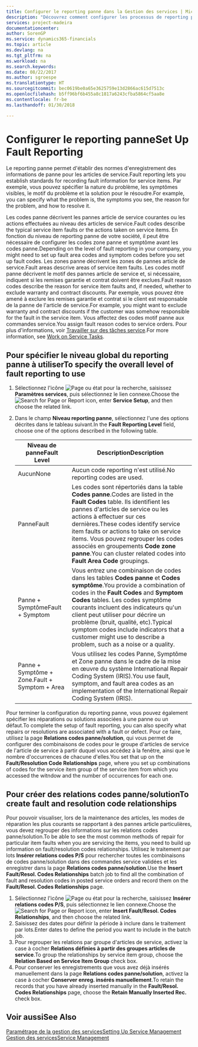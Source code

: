 ```yaml
---
title: Configurer le reporting panne dans la Gestion des services | Microsoft Docs
description: "Découvrez comment configurer les processus de reporting panne."
services: project-madeira
documentationcenter: 
author: SorenGP
ms.service: dynamics365-financials
ms.topic: article
ms.devlang: na
ms.tgt_pltfrm: na
ms.workload: na
ms.search.keywords: 
ms.date: 08/22/2017
ms.author: sgroespe
ms.translationtype: HT
ms.sourcegitcommit: bec0619be0a65e3625759e13d2866ac615d7513c
ms.openlocfilehash: b5ff96bf6b455a8c1817a6243cfba5864cf5aa8e
ms.contentlocale: fr-be
ms.lasthandoff: 01/30/2018

---
```


# <a name="set-up-fault-reporting"></a><span data-ttu-id="e1db0-103">Configurer le reporting panne</span><span class="sxs-lookup"><span data-stu-id="e1db0-103">Set Up Fault Reporting</span></span>
<span data-ttu-id="e1db0-104">Le reporting panne permet d'établir des normes d'enregistrement des informations de panne pour les articles de service.</span><span class="sxs-lookup"><span data-stu-id="e1db0-104">Fault reporting lets you establish standards for recording fault information for service items.</span></span> <span data-ttu-id="e1db0-105">Par exemple, vous pouvez spécifier la nature du problème, les symptômes visibles, le motif du problème et la solution pour le résoudre.</span><span class="sxs-lookup"><span data-stu-id="e1db0-105">For example, you can specify what the problem is, the symptoms you see, the reason for the problem, and how to resolve it.</span></span>  

<span data-ttu-id="e1db0-106">Les codes panne décrivent les pannes article de service courantes ou les actions effectuées au niveau des articles de service.</span><span class="sxs-lookup"><span data-stu-id="e1db0-106">Fault codes describe the typical service item faults or the actions taken on service items.</span></span> <span data-ttu-id="e1db0-107">En fonction du niveau de reporting panne de votre société, il peut être nécessaire de configurer les codes zone panne et symptôme avant les codes panne.</span><span class="sxs-lookup"><span data-stu-id="e1db0-107">Depending on the level of fault reporting in your company, you might need to set up fault area codes and symptom codes before you set up fault codes.</span></span> <span data-ttu-id="e1db0-108">Les zones panne décrivent les zones de pannes article de service.</span><span class="sxs-lookup"><span data-stu-id="e1db0-108">Fault areas descrive areas of service item faults.</span></span> <span data-ttu-id="e1db0-109">Les codes motif panne décrivent le motif des pannes article de service et, si nécessaire, indiquent si les remises garantie et contrat doivent être exclues.</span><span class="sxs-lookup"><span data-stu-id="e1db0-109">Fault reason codes describe the reason for service item faults and, if needed, whether to exclude warranty and contract discounts.</span></span> <span data-ttu-id="e1db0-110">Par exemple, vous pouvez être amené à exclure les remises garantie et contrat si le client est responsable de la panne de l'article de service.</span><span class="sxs-lookup"><span data-stu-id="e1db0-110">For example, you might want to exclude warranty and contract discounts if the customer was somehow responsible for the fault in the service item.</span></span> <span data-ttu-id="e1db0-111">Vous affectez des codes motif panne aux commandes service.</span><span class="sxs-lookup"><span data-stu-id="e1db0-111">You assign fault reason codes to service orders.</span></span> <span data-ttu-id="e1db0-112">Pour plus d'informations, voir [Travailler sur des tâches service](service-how-to-work-on-service-tasks.md).</span><span class="sxs-lookup"><span data-stu-id="e1db0-112">For more information, see [Work on Service Tasks](service-how-to-work-on-service-tasks.md).</span></span>  

## <a name="to-specify-the-overall-level-of-fault-reporting-to-use"></a><span data-ttu-id="e1db0-113">Pour spécifier le niveau global du reporting panne à utiliser</span><span class="sxs-lookup"><span data-stu-id="e1db0-113">To specify the overall level of fault reporting to use</span></span>
1. <span data-ttu-id="e1db0-114">Sélectionnez l'icône ![Page ou état pour la recherche](media/ui-search/search_small.png "Page ou état pour la recherche"), saisissez **Paramètres services**, puis sélectionnez le lien connexe.</span><span class="sxs-lookup"><span data-stu-id="e1db0-114">Choose the ![Search for Page or Report](media/ui-search/search_small.png "Search for Page or Report icon") icon, enter **Service Setup**, and then choose the related link.</span></span> 
2. <span data-ttu-id="e1db0-115">Dans le champ **Niveau reporting panne**, sélectionnez l'une des options décrites dans le tableau suivant.</span><span class="sxs-lookup"><span data-stu-id="e1db0-115">In the **Fault Reporting Level** field, choose one of the options described in the following table.</span></span>  
  
    |<span data-ttu-id="e1db0-116">**Niveau de panne**</span><span class="sxs-lookup"><span data-stu-id="e1db0-116">**Fault Level**</span></span>|<span data-ttu-id="e1db0-117">**Description**</span><span class="sxs-lookup"><span data-stu-id="e1db0-117">**Description**</span></span>|  
    |------------|-------------|  
    |<span data-ttu-id="e1db0-118">Aucun</span><span class="sxs-lookup"><span data-stu-id="e1db0-118">None</span></span> | <span data-ttu-id="e1db0-119">Aucun code reporting n'est utilisé.</span><span class="sxs-lookup"><span data-stu-id="e1db0-119">No reporting codes are used.</span></span>|  
    |<span data-ttu-id="e1db0-120">Panne</span><span class="sxs-lookup"><span data-stu-id="e1db0-120">Fault</span></span> | <span data-ttu-id="e1db0-121">Les codes sont répertoriés dans la table **Codes panne**.</span><span class="sxs-lookup"><span data-stu-id="e1db0-121">Codes are listed in the **Fault Codes** table.</span></span> <span data-ttu-id="e1db0-122">Ils identifient les pannes d'articles de service ou les actions à effectuer sur ces dernières.</span><span class="sxs-lookup"><span data-stu-id="e1db0-122">These codes identify service item faults or actions to take on service items.</span></span> <span data-ttu-id="e1db0-123">Vous pouvez regrouper les codes associés en groupements **Code zone panne**.</span><span class="sxs-lookup"><span data-stu-id="e1db0-123">You can cluster related codes into **Fault Area Code** groupings.</span></span>|  
    |<span data-ttu-id="e1db0-124">Panne + Symptôme</span><span class="sxs-lookup"><span data-stu-id="e1db0-124">Fault + Symptom</span></span> | <span data-ttu-id="e1db0-125">Vous entrez une combinaison de codes dans les tables **Codes panne** et **Codes symptôme**.</span><span class="sxs-lookup"><span data-stu-id="e1db0-125">You provide a combination of codes in the **Fault Codes** and **Symptom Codes** tables.</span></span> <span data-ttu-id="e1db0-126">Les codes symptôme courants incluent des indicateurs qu'un client peut utiliser pour décrire un problème (bruit, qualité, etc).</span><span class="sxs-lookup"><span data-stu-id="e1db0-126">Typical symptom codes include indicators that a customer might use to describe a problem, such as a noise or a quality.</span></span>|  
    |<span data-ttu-id="e1db0-127">Panne + Symptôme + Zone.</span><span class="sxs-lookup"><span data-stu-id="e1db0-127">Fault + Symptom + Area</span></span> | <span data-ttu-id="e1db0-128">Vous utilisez les codes Panne, Symptôme et Zone panne dans le cadre de la mise en œuvre du système International Repair Coding System (IRIS).</span><span class="sxs-lookup"><span data-stu-id="e1db0-128">You use fault, symptom, and fault area codes as an implementation of the International Repair Coding System (IRIS).</span></span>|  
  
<span data-ttu-id="e1db0-129">Pour terminer la configuration du reporting panne, vous pouvez également spécifier les réparations ou solutions associées à une panne ou un défaut.</span><span class="sxs-lookup"><span data-stu-id="e1db0-129">To complete the setup of fault reporting, you can also specify what repairs or resolutions are associated with a fault or defect.</span></span> <span data-ttu-id="e1db0-130">Pour ce faire, utilisez la page **Relations codes panne/solution**, qui vous permet de configurer des combinaisons de codes pour le groupe d'articles de service de l'article de service à partir duquel vous accédez à la fenêtre, ainsi que le nombre d'occurrences de chacune d'elles.</span><span class="sxs-lookup"><span data-stu-id="e1db0-130">You set that up on the **Fault/Resolution Code Relationships** page, where you set up combinations of codes for the service item group of the service item from which you accessed the witndow and the number of occurrences for each one.</span></span>

## <a name="to-create-fault-and-resolution-code-relationships"></a><span data-ttu-id="e1db0-131">Pour créer des relations codes panne/solution</span><span class="sxs-lookup"><span data-stu-id="e1db0-131">To create fault and resolution code relationships</span></span>
<!--this needs to go in a working with topic-->
<span data-ttu-id="e1db0-132">Pour pouvoir visualiser, lors de la maintenance des articles, les modes de réparation les plus courants se rapportant à des pannes article particulières, vous devez regrouper des informations sur les relations codes panne/solution.</span><span class="sxs-lookup"><span data-stu-id="e1db0-132">To be able to see the most common methods of repair for particular item faults when you are servicing the items, you need to build up information on fault/resolution codes relationships.</span></span> <span data-ttu-id="e1db0-133">Utilisez le traitement par lots **Insérer relations codes P/S** pour rechercher toutes les combinaisons de codes panne/solution dans des commandes service validées et les enregistrer dans la page **Relations codes panne/solution**.</span><span class="sxs-lookup"><span data-stu-id="e1db0-133">Use the **Insert Fault/Resol. Codes Relationships** batch job to find all the combination of fault and resolution codes in posted service orders and record them on the **Fault/Resol. Codes Relationships** page.</span></span> 
  
1. <span data-ttu-id="e1db0-134">Sélectionnez l'icône ![Page ou état pour la recherche](media/ui-search/search_small.png "Page ou état pour la recherche"), saisissez **Insérer relations codes P/S**, puis sélectionnez le lien connexe.</span><span class="sxs-lookup"><span data-stu-id="e1db0-134">Choose the ![Search for Page or Report](media/ui-search/search_small.png "Search for Page or Report icon") icon, enter **Insert Fault/Resol. Codes Relationships**, and then choose the related link.</span></span>  
2. <span data-ttu-id="e1db0-135">Saisissez des dates pour définir la période à inclure dans le traitement par lots.</span><span class="sxs-lookup"><span data-stu-id="e1db0-135">Enter dates to define the period you want to include in the batch job.</span></span>  
3. <span data-ttu-id="e1db0-136">Pour regrouper les relations par groupe d'articles de service, activez la case à cocher **Relations définies à partir des groupes articles de service**.</span><span class="sxs-lookup"><span data-stu-id="e1db0-136">To group the relationships by service item group, choose the **Relation Based on Service Item Group** check box.</span></span>  
4. <span data-ttu-id="e1db0-137">Pour conserver les enregistrements que vous avez déjà insérés manuellement dans la page **Relations codes panne/solution**, activez la case à cocher **Conserver enreg. insérés manuellement**.</span><span class="sxs-lookup"><span data-stu-id="e1db0-137">To retain the records that you have already inserted manually in the **Fault/Resol. Codes Relationships** page, choose the **Retain Manually Inserted Rec.** check box.</span></span>  

## <a name="see-also"></a><span data-ttu-id="e1db0-138">Voir aussi</span><span class="sxs-lookup"><span data-stu-id="e1db0-138">See Also</span></span>
[<span data-ttu-id="e1db0-139">Paramétrage de la gestion des services</span><span class="sxs-lookup"><span data-stu-id="e1db0-139">Setting Up Service Management</span></span>](service-setup-service.md)  
[<span data-ttu-id="e1db0-140">Gestion des services</span><span class="sxs-lookup"><span data-stu-id="e1db0-140">Service Management</span></span>](service-service.md)  

